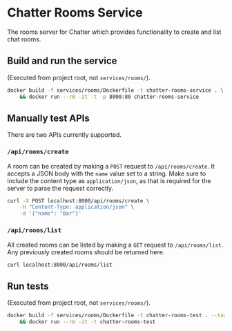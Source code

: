 # Chatter Rooms Service

The rooms server for Chatter which provides functionality to create and list chat rooms.

## Build and run the service

(Executed from project root, not `services/rooms/`).

```bash
docker build -f services/rooms/Dockerfile -t chatter-rooms-service . \
    && docker run --rm -it -t -p 8000:80 chatter-rooms-service
```

## Manually test APIs

There are two APIs currently supported.

### `/api/rooms/create`

A room can be created by making a `POST` request to `/api/rooms/create`. It accepts a JSON body with
the `name` value set to a string. Make sure to include the content type as `application/json`, as
that is required for the server to parse the request correctly.

```bash
curl -X POST localhost:8000/api/rooms/create \
    -H "Content-Type: application/json" \
    -d '{"name": "Bar"}'

```

### `/api/rooms/list`

All created rooms can be listed by making a `GET` request to `/api/rooms/list`. Any previously
created rooms should be returned here.

```bash
curl localhost:8000/api/rooms/list
```

## Run tests

(Executed from project root, not `services/rooms/`).

```bash
docker build -f services/rooms/Dockerfile -t chatter-rooms-test . --target test \
    && docker run --rm -it -t chatter-rooms-test
```
